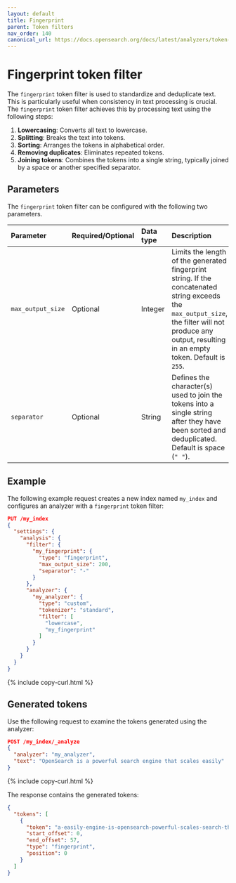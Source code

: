 ```yaml
---
layout: default
title: Fingerprint
parent: Token filters
nav_order: 140
canonical_url: https://docs.opensearch.org/docs/latest/analyzers/token-filters/fingerprint/
---
```


# Fingerprint token filter

The `fingerprint` token filter is used to standardize and deduplicate text. This is particularly useful when consistency in text processing is crucial. The `fingerprint` token filter achieves this by processing text using the following steps:

1. **Lowercasing**: Converts all text to lowercase.
2. **Splitting**: Breaks the text into tokens.
3. **Sorting**: Arranges the tokens in alphabetical order.
4. **Removing duplicates**: Eliminates repeated tokens.
5. **Joining tokens**: Combines the tokens into a single string, typically joined by a space or another specified separator.

## Parameters

The `fingerprint` token filter can be configured with the following two parameters.

Parameter | Required/Optional | Data type | Description
:--- | :--- | :--- | :--- 
`max_output_size` | Optional | Integer | Limits the length of the generated fingerprint string. If the concatenated string exceeds the `max_output_size`, the filter will not produce any output, resulting in an empty token. Default is `255`.
`separator` | Optional | String | Defines the character(s) used to join the tokens into a single string after they have been sorted and deduplicated. Default is space (`" "`).

## Example

The following example request creates a new index named `my_index` and configures an analyzer with a `fingerprint` token filter:

```json
PUT /my_index
{
  "settings": {
    "analysis": {
      "filter": {
        "my_fingerprint": {
          "type": "fingerprint",
          "max_output_size": 200,
          "separator": "-"
        }
      },
      "analyzer": {
        "my_analyzer": {
          "type": "custom",
          "tokenizer": "standard",
          "filter": [
            "lowercase",
            "my_fingerprint"
          ]
        }
      }
    }
  }
}
```
{% include copy-curl.html %}

## Generated tokens

Use the following request to examine the tokens generated using the analyzer:

```json
POST /my_index/_analyze
{
  "analyzer": "my_analyzer",
  "text": "OpenSearch is a powerful search engine that scales easily"
}
```
{% include copy-curl.html %}

The response contains the generated tokens:

```json
{
  "tokens": [
    {
      "token": "a-easily-engine-is-opensearch-powerful-scales-search-that",
      "start_offset": 0,
      "end_offset": 57,
      "type": "fingerprint",
      "position": 0
    }
  ]
}
```
